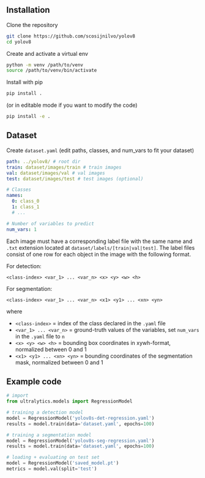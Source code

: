 ## Installation
Clone the repository
```bash
git clone https://github.com/scosijnilvo/yolov8
cd yolov8
```

Create and activate a virtual env
```bash
python -m venv /path/to/venv
source /path/to/venv/bin/activate
```

Install with pip
```bash
pip install .
```
(or in editable mode if you want to modify the code)
```bash
pip install -e .
```

## Dataset
Create ```dataset.yaml``` (edit paths, classes, and num_vars to fit your dataset)
```yaml
path: ../yolov8/ # root dir
train: dataset/images/train # train images
val: dataset/images/val # val images
test: dataset/images/test # test images (optional)

# Classes
names:
  0: class_0
  1: class_1
  # ...

# Number of variables to predict
num_vars: 1
```

Each image must have a corresponding label file with the same name and ```.txt``` extension located at ```dataset/labels/[train|val|test]```.
The label files consist of one row for each object in the image with the following format.

For detection:
```
<class-index> <var_1> ... <var_n> <x> <y> <w> <h>
```

For segmentation:
```
<class-index> <var_1> ... <var_n> <x1> <y1> ... <xn> <yn>
```

where
- ```<class-index>``` = index of the class declared in the ```.yaml``` file
- ```<var_1> ... <var_n>``` = ground-truth values of the variables, set ```num_vars``` in the ```.yaml``` file to ```n```
- ```<x> <y> <w> <h>``` = bounding box coordinates in xywh-format, normalized between 0 and 1
- ```<x1> <y1> ... <xn> <yn>``` = bounding coordinates of the segmentation mask, normalized between 0 and 1

## Example code
```python
# import
from ultralytics.models import RegressionModel

# training a detection model
model = RegressionModel('yolov8s-det-regression.yaml')
results = model.train(data='dataset.yaml', epochs=100)

# training a segmentation model
model = RegressionModel('yolov8s-seg-regression.yaml')
results = model.train(data='dataset.yaml', epochs=100)

# loading + evaluating on test set
model = RegressionModel('saved_model.pt')
metrics = model.val(split='test')
```